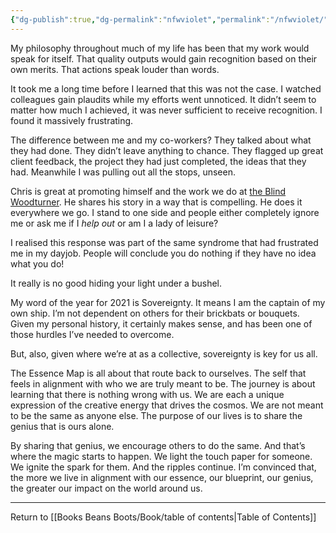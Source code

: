 ```yaml
---
{"dg-publish":true,"dg-permalink":"nfwviolet","permalink":"/nfwviolet/","dgHomeLink":true,"dgPassFrontmatter":false}
---
```



My philosophy throughout much of my life has been that my work would speak for itself. That quality outputs would gain recognition based on their own merits. That actions speak louder than words.

It took me a long time before I learned that this was not the case. I watched colleagues gain plaudits while my efforts went unnoticed. It didn’t seem to matter how much I achieved, it was never sufficient to receive recognition. I found it massively frustrating.

The difference between me and my co-workers? They talked about what they had done. They didn’t leave anything to chance. They flagged up great client feedback, the project they had just completed, the ideas that they had. Meanwhile I was pulling out all the stops, unseen.

Chris is great at promoting himself and the work we do at [the Blind Woodturner](https://theblindwoodturner.co.uk). He shares his story in a way that is compelling. He does it everywhere we go. I stand to one side and people either completely ignore me or ask me if I _help out_ or am I a lady of leisure?

I realised this response was part of the same syndrome that had frustrated me in my dayjob. People will conclude you do nothing if they have no idea what you do!

It really is no good hiding your light under a bushel.

My word of the year for 2021 is Sovereignty. It means I am the captain of my own ship. I’m not dependent on others for their brickbats or bouquets. Given my personal history, it certainly makes sense, and has been one of those hurdles I’ve needed to overcome.

But, also, given where we’re at as a collective, sovereignty is key for us all.

The Essence Map is all about that route back to ourselves. The self that feels in alignment with who we are truly meant to be. The journey is about learning that there is nothing wrong with us. We are each a unique expression of the creative energy that drives the cosmos. We are not meant to be the same as anyone else. The purpose of our lives is to share the genius that is ours alone.

By sharing that genius, we encourage others to do the same. And that’s where the magic starts to happen. We light the touch paper for someone. We ignite the spark for them. And the ripples continue. I’m convinced that, the more we live in alignment with our essence, our blueprint, our genius, the greater our impact on the world around us.

---

Return to [[Books Beans Boots/Book/table of contents|Table of Contents]]